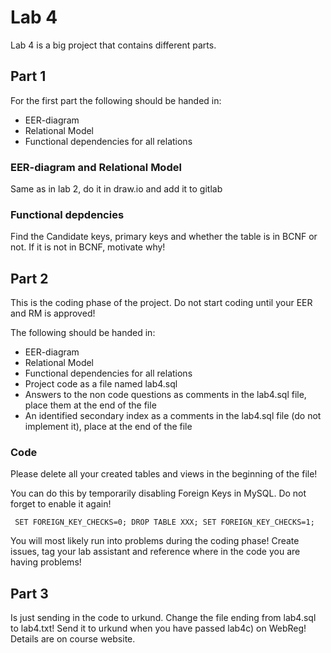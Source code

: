 # Lab 4 

Lab 4 is a big project that contains different parts. 

## Part 1
For the first part the following should be handed in:

* EER-diagram
* Relational Model
* Functional dependencies for all relations

### EER-diagram and Relational Model
Same as in lab 2, do it in draw.io and add it to gitlab

### Functional depdencies 
Find the Candidate keys, primary keys and whether the table is in BCNF or not. If it is not in BCNF, motivate why! 

## Part 2
This is the coding phase of the project. Do not start coding until your EER and RM is approved!

The following should be handed in: 

* EER-diagram 
* Relational Model 
* Functional dependencies for all relations
* Project code as a file named lab4.sql
* Answers to the non code questions as comments in the lab4.sql file, place them at the end of the file
* An identified secondary index as a comments in the lab4.sql file (do not implement it), place at the end of the file

### Code
Please delete all your created tables and views in the beginning of the file!

You can do this by temporarily disabling Foreign Keys in MySQL. Do not forget to enable it again!

`
SET FOREIGN_KEY_CHECKS=0;
DROP TABLE XXX;
SET FOREIGN_KEY_CHECKS=1;`

You will most likely run into problems during the coding phase! Create issues, tag your lab assistant and reference where in the code you are having problems! 

## Part 3
Is just sending in the code to urkund. Change the file ending from lab4.sql to lab4.txt! Send it to urkund when you have passed lab4c) on WebReg! Details are on course website.


